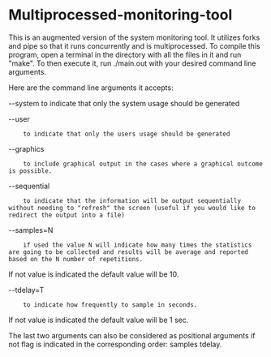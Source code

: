 # Multiprocessed-monitoring-tool

This is an augmented version of the system monitoring tool. It utilizes forks and pipe so that it runs concurrently and is multiprocessed. To compile this program, open a terminal in the directory with all the files in it and run "make". To then execute it, run ./main.out with your desired command line arguments.

Here are the command line arguments it accepts:

--system
        to indicate that only the system usage should be generated


--user

        to indicate that only the users usage should be generated


--graphics

        to include graphical output in the cases where a graphical outcome is possible.


--sequential

        to indicate that the information will be output sequentially without needing to "refresh" the screen (useful if you would like to redirect the output into a file)

 

--samples=N

        if used the value N will indicate how many times the statistics are going to be collected and results will be average and reported based on the N number of repetitions.
If not value is indicated the default value will be 10.


--tdelay=T

        to indicate how frequently to sample in seconds.
If not value is indicated the default value will be 1 sec.

 

The last two arguments can also be considered as positional arguments if not flag is indicated in the corresponding order: samples tdelay.
